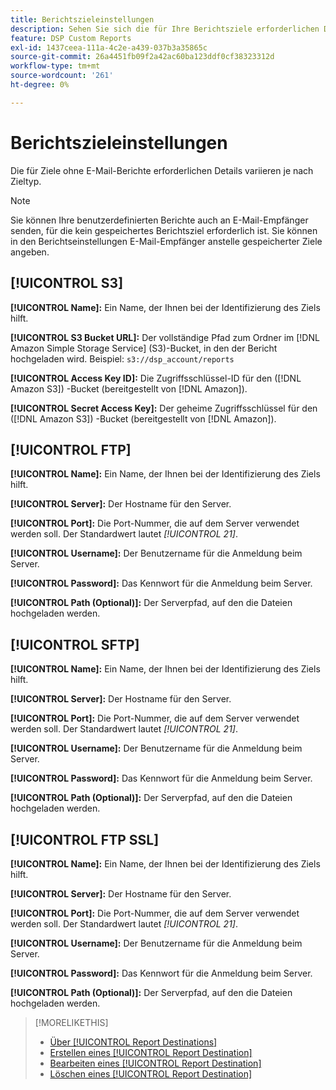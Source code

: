 ```yaml
---
title: Berichtszieleinstellungen
description: Sehen Sie sich die für Ihre Berichtsziele erforderlichen Details an, aufgeschlüsselt nach Zieltyp.
feature: DSP Custom Reports
exl-id: 1437ceea-111a-4c2e-a439-037b3a35865c
source-git-commit: 26a4451fb09f2a42ac60ba123ddf0cf38323312d
workflow-type: tm+mt
source-wordcount: '261'
ht-degree: 0%

---
```


# Berichtszieleinstellungen

Die für Ziele ohne E-Mail-Berichte erforderlichen Details variieren je nach Zieltyp.

>[!NOTE]
>
> Sie können Ihre benutzerdefinierten Berichte auch an E-Mail-Empfänger senden, für die kein gespeichertes Berichtsziel erforderlich ist. Sie können in den Berichtseinstellungen E-Mail-Empfänger anstelle gespeicherter Ziele angeben.

## [!UICONTROL S3]

**[!UICONTROL Name]:** Ein Name, der Ihnen bei der Identifizierung des Ziels hilft.

**[!UICONTROL S3 Bucket URL]:** Der vollständige Pfad zum Ordner im [!DNL Amazon Simple Storage Service] (S3)-Bucket, in den der Bericht hochgeladen wird. Beispiel: `s3://dsp_account/reports`

**[!UICONTROL Access Key ID]:** Die Zugriffsschlüssel-ID für den ([!DNL Amazon S3]) -Bucket (bereitgestellt von [!DNL Amazon]).

**[!UICONTROL Secret Access Key]:** Der geheime Zugriffsschlüssel für den ([!DNL Amazon S3]) -Bucket (bereitgestellt von [!DNL Amazon]).

## [!UICONTROL FTP]

**[!UICONTROL Name]:** Ein Name, der Ihnen bei der Identifizierung des Ziels hilft.

**[!UICONTROL Server]:** Der Hostname für den Server.

**[!UICONTROL Port]:** Die Port-Nummer, die auf dem Server verwendet werden soll. Der Standardwert lautet *[!UICONTROL 21]*.

**[!UICONTROL Username]:** Der Benutzername für die Anmeldung beim Server.

**[!UICONTROL Password]:** Das Kennwort für die Anmeldung beim Server.

**[!UICONTROL Path (Optional)]:** Der Serverpfad, auf den die Dateien hochgeladen werden.

## [!UICONTROL SFTP]

**[!UICONTROL Name]:** Ein Name, der Ihnen bei der Identifizierung des Ziels hilft.

**[!UICONTROL Server]:** Der Hostname für den Server.

**[!UICONTROL Port]:** Die Port-Nummer, die auf dem Server verwendet werden soll. Der Standardwert lautet *[!UICONTROL 21]*.

**[!UICONTROL Username]:** Der Benutzername für die Anmeldung beim Server.

**[!UICONTROL Password]:** Das Kennwort für die Anmeldung beim Server.

**[!UICONTROL Path (Optional)]:** Der Serverpfad, auf den die Dateien hochgeladen werden.

## [!UICONTROL FTP SSL]

**[!UICONTROL Name]:** Ein Name, der Ihnen bei der Identifizierung des Ziels hilft.

**[!UICONTROL Server]:** Der Hostname für den Server.

**[!UICONTROL Port]:** Die Port-Nummer, die auf dem Server verwendet werden soll. Der Standardwert lautet *[!UICONTROL 21]*.

**[!UICONTROL Username]:** Der Benutzername für die Anmeldung beim Server.

**[!UICONTROL Password]:** Das Kennwort für die Anmeldung beim Server.

**[!UICONTROL Path (Optional)]:** Der Serverpfad, auf den die Dateien hochgeladen werden.

>[!MORELIKETHIS]
>
>* [Über [!UICONTROL Report Destinations]](/help/dsp/reports/report-destinations/report-destination-about.md)
>* [Erstellen eines [!UICONTROL Report Destination]](/help/dsp/reports/report-destinations/report-destination-create.md)
>* [Bearbeiten eines [!UICONTROL Report Destination]](/help/dsp/reports/report-destinations/report-destination-edit.md)
>* [Löschen eines [!UICONTROL Report Destination]](/help/dsp/reports/report-destinations/report-destination-delete.md)
